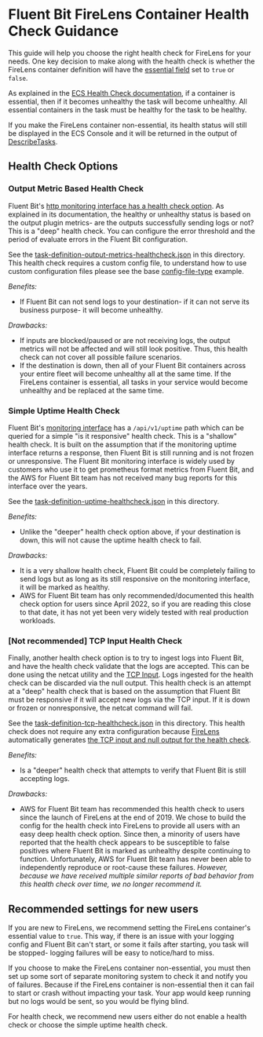 # Fluent Bit FireLens Container Health Check Guidance

This guide will help you choose the right health check for FireLens for your needs. One key decision to make along with the health check is whether the FireLens container definition will have the [essential field](https://docs.aws.amazon.com/AmazonECS/latest/APIReference/API_ContainerDefinition.html) set to `true` or `false`. 

As explained in the [ECS Health Check documentation](https://docs.aws.amazon.com/AmazonECS/latest/APIReference/API_HealthCheck.html), if a container is essential, then if it becomes unhealthy the task will become unhealthy. All essential containers in the task must be healthy for the task to be healthy. 

If you make the FireLens container non-essential, its health status will still be displayed in the ECS Console and it will be returned in the output of [DescribeTasks](https://docs.aws.amazon.com/AmazonECS/latest/APIReference/API_DescribeTasks.html). 

## Health Check Options

### Output Metric Based Health Check

Fluent Bit's [http monitoring interface has a health check option](https://docs.fluentbit.io/manual/administration/monitoring#health-check-for-fluent-bit). As explained in its documentation, the healthy or unhealthy status is based on the output plugin metrics- are the outputs successfully sending logs or not? This is a "deep" health check. You can configure the error threshold and the period of evaluate errors in the Fluent Bit configuration. 

See the [task-definition-output-metrics-healthcheck.json](task-definition-output-metrics-healthcheck.json) in this directory. This health check requires a custom config file, to understand how to use custom configuration files please see the base [config-file-type](https://github.com/aws-samples/amazon-ecs-firelens-examples/tree/mainline/examples/fluent-bit/config-file-type-file) example. 

*Benefits:*
* If Fluent Bit can not send logs to your destination- if it can not serve its business purpose- it will become unhealthy. 

*Drawbacks:*
* If inputs are blocked/paused or are not receiving logs, the output metrics will not be affected and will still look positive. Thus, this health check can not cover all possible failure scenarios.
* If the destination is down, then all of your Fluent Bit containers across your entire fleet will become unhealthy all at the same time. If the FireLens container is essential, all tasks in your service would become unhealthy and be replaced at the same time. 


### Simple Uptime Health Check

Fluent Bit's [monitoring interface](https://docs.fluentbit.io/manual/administration/monitoring#http-server) has a `/api/v1/uptime` path which can be queried for a simple "is it responsive" health check. This is a "shallow" health check. It is built on the assumption that if the monitoring uptime interface returns a response, then Fluent Bit is still running and is not frozen or unresponsive. The Fluent Bit monitoring interface is widely used by customers who use it to get prometheus format metrics from Fluent Bit, and the AWS for Fluent Bit team has not received many bug reports for this interface over the years. 

See the [task-definition-uptime-healthcheck.json](task-definition-uptime-healthcheck.json) in this directory. 

*Benefits:*
* Unlike the "deeper" health check option above, if your destination is down, this will not cause the uptime health check to fail. 

*Drawbacks:*
* It is a very shallow health check, Fluent Bit could be completely failing to send logs but as long as its still responsive on the monitoring interface, it will be marked as healthy.
* AWS for Fluent Bit team has only recommended/documented this health check option for users since April 2022, so if you are reading this close to that date, it has not yet been very widely tested with real production workloads. 

### [Not recommended] TCP Input Health Check

Finally, another health check option is to try to ingest logs into Fluent Bit, and have the health check validate that the logs are accepted. This can be done using the netcat utility and the [TCP Input](https://docs.fluentbit.io/manual/pipeline/inputs/tcp). Logs ingested for the health check can be discarded via the null output. This health check is an attempt at a "deep" health check that is based on the assumption that Fluent Bit must be responsive if it will accept new logs via the TCP input. If it is down or frozen or nonresponsive, the netcat command will fail.

See the [task-definition-tcp-healthcheck.json](task-definition-tcp-healthcheck.json) in this directory. This health check does not require any extra configuration because [FireLens](https://aws.amazon.com/blogs/containers/under-the-hood-firelens-for-amazon-ecs-tasks/) automatically generates [the TCP input and null output for the health check](https://github.com/aws-samples/amazon-ecs-firelens-under-the-hood/blob/mainline/generated-configs/fluent-bit/generated_by_firelens.conf#L10).

*Benefits:*
* Is a "deeper" health check that attempts to verify that Fluent Bit is still accepting logs. 

*Drawbacks:*
* AWS for Fluent Bit team has recommended this health check to users since the launch of FireLens at the end of 2019. We chose to build the config for the health check into FireLens to provide all users with an easy deep health check option. Since then, a minority of users have reported that the health check appears to be susceptible to false positives where Fluent Bit is marked as unhealthy despite continuing to function. Unfortunately, AWS for Fluent Bit team has never been able to independently reproduce or root-cause these failures. *However, because we have received multiple similar reports of bad behavior from this health check over time, we no longer recommend it.* 

## Recommended settings for new users

If you are new to FireLens, we recommend setting the FireLens container's essential value to `true`. This way, if there is an issue with your logging config and Fluent Bit can't start, or some it fails after starting, you task will be stopped- logging failures will be easy to notice/hard to miss. 

If you choose to make the FireLens container non-essential, you must then set up some sort of separate monitoring system to check it and notify you of failures. Because if the FireLens container is non-essential then it can fail to start or crash without impacting your task. Your app would keep running but no logs would be sent, so you would be flying blind. 

For health check, we recommend new users either do not enable a health check or choose the simple uptime health check. 

